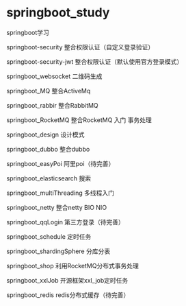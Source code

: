 # springboot_study
springboot学习

springboot-security 整合权限认证（自定义登录验证）

springboot-security-jwt 整合权限认证（默认使用官方登录模式）

springboot_websocket    二维码生成

springboot_MQ    整合ActiveMq

springboot_rabbir   整合RabbitMQ

springboot_RocketMQ  整合RocketMQ 入门 事务处理

springboot_design   设计模式

springboot_dubbo  整合dubbo

springboot_easyPoi  阿里poi（待完善）

springboot_elasticsearch  搜索

springboot_multiThreading  多线程入门

springboot_netty   整合netty BIO NIO

springboot_qqLogin  第三方登录（待完善）

springboot_schedule 定时任务

springboot_shardingSphere  分库分表

springboot_shop  利用RocketMQ分布式事务处理 

springboot_xxlJob  开源框架xxl_job定时任务

springboot_redis  redis分布式缓存（待完善）

